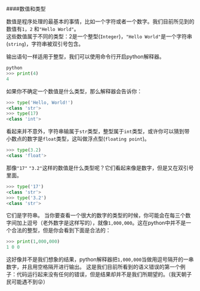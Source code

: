 ####数值和类型

数值是程序处理的最基本的事情，比如一个字符或者一个数字。我们目前所见到的数值有`1`，`2` 和`"Hello World"`。  
这些数值属于不同的类型：2是一个整型\(`Integer`\)，`"Hello World"`是一个字符串\(`string`\)，字符串被双引号包含。

输出语句一样适用于整型，我们可以使用命令行开启python解释器。

```python
python
>>> print(4)
4
```

如果你不确定一个数值是什么类型，那么解释器会告诉你：

``` python
>>> type('Hello, World!') 
<class 'str'>
>>> type(17)
<class 'int'>
```

看起来并不意外，字符串输属于`str`类型，整型属于`int`类型，或许你可以猜到带小数点的数字是`float`类型，这叫做浮点型(`floating point`)。

``` python
>>> type(3.2) 
<class 'float'>
```
那像`"17"` `"3.2"`这样的数值是什么类型呢？它们看起来像是数字，但是又在双引号里面。
``` python
>>> type('17') 
<class 'str'> 
>>> type('3.2') 
<class 'str'>
```
它们是字符串。
当你要查看一个很大的数字的类型的时候，你可能会在每三个数字间加上逗号（老外数字是这样写的），就像`1,000,000`。这在python中并不是一个合法的整型，但是你会看到下面是合法的：
```python
>>> print(1,000,000) 
1 0 0
```
这好像并不是我们想象的结果，python解释器把`1,000,000`当做用逗号隔开的一串数字，并且用空格隔开进行输出。
这是我们目前所看到的语义错误的第一个例子：代码运行起来没有任何的错误，但是结果却并不是我们所期望的。（我天朝子民可能遇不到😜）














